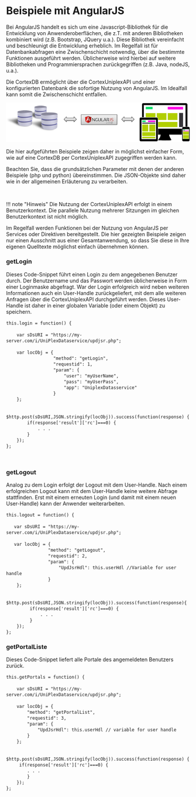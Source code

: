 Beispiele mit AngularJS 
=======================

Bei AngularJS handelt es sich um eine Javascript-Bibliothek für die
Entwicklung von Anwenderoberflächen, die z.T. mit anderen Bibliotheken
kombiniert wird (z.B. Bootstrap, JQuery u.a.). Diese Bibliothek
vereinfacht und beschleunigt die Entwicklung erheblich. Im Regelfall ist
für Datenbankabfragen eine Zwischenschicht notwendig, über die bestimmte
Funktionen ausgeführt werden. Üblicherweise wird hierbei auf weitere
Bibliotheken und Programmiersprachen zurückgegriffen (z.B. Java, nodeJS,
u.a.).

Die CortexDB ermöglicht über die CortexUniplexAPI und einer konfigurierten
Datenbank die sofortige Nutzung von AngularJS. Im Idealfall kann somit
die Zwischenschicht entfallen.

![Version:3.0.14;Date:17.01.2018; Name:Model.CTX-JS-Angular-MVC](AngularJS-CommunicationSchema.png)

Die hier aufgeführten Beispiele zeigen daher in möglichst einfacher
Form, wie auf eine CortexDB per CortexUniplexAPI zugegriffen werden kann.

Beachten Sie, dass die grundsätzlichen Parameter mit denen der anderen
Beispiele (php und python) übereinstimmen. Die JSON-Objekte sind daher
wie in der allgemeinen Erläuterung zu verarbeiten.

 

!!! note "Hinweis"
	Die Nutzung der CortexUniplexAPI erfolgt in einem Benutzerkontext. Die parallele Nutzung mehrerer Sitzungen im gleichen Benutzerkontext ist nicht möglich.

Im Regelfall werden Funktionen bei der Nutzung von AngularJS per
Services oder Direktiven bereitgestellt. Die hier gezeigten Beispiele
zeigen nur einen Ausschnitt aus einer Gesamtanwendung, so dass Sie diese
in Ihre eigenen Quelltexte möglichst einfach übernehmen können.

### getLogin

Dieses Code-Snippet führt einen Login zu dem angegebenen Benutzer durch.
Der Benutzername und das Passwort werden üblicherweise in Form einer
Loginmaske abgefragt. War der Login erfolgreich wird neben weiteren
Informationen auch ein User-Handle zurückgeliefert, mit dem alle
weiteren Anfragen über die CortexUniplexAPI durchgeführt werden. Dieses
User-Handle ist daher in einer globalen Variable (oder einem Objekt) zu
speichern.

``` 
this.login = function() {

    var sDsURI = "https://my-server.com/i/UniPlexDataservice/updjsr.php";

    var locObj = {
                  "method": "getLogin",
                  "requestid": 1,
                  "param": {
                      "user": "myUserName",
                      "pass": "myUserPass",
                      "app": "UniplexDatasservice"
                  }
    };

    $http.post(sDsURI,JSON.stringify(locObj)).success(function(response) {
        if(response['result']['rc']===0) {
            . . . 
        }
    });
};
```

 

### getLogout

Analog zu dem Login erfolgt der Logout mit dem User-Handle. Nach einem
erfolgreichen Logout kann mit dem User-Handle keine weitere Abfrage
stattfinden. Erst mit einem erneuten Login (und damit mit einem neuen
User-Handle) kann der Anwender weiterarbeiten.

``` 
this.logout = function() {

   var sDsURI = "https://my-server.com/i/UniPlexDataservice/updjsr.php";

   var locObj = {
                "method": "getLogout",
                "requestid": 2,
                "param": {
                    "UpdJsrHdl": this.userHdl //Variable for user handle
                }
    };

    $http.post(sDsURI,JSON.stringify(locObj)).success(function(response){
         if(response['result']['rc']===0) {
             . . . 
         }
    });
};
```

### getPortalListe

Dieses Code-Snippet liefert alle Portale des angemeldeten Benutzers
zurück.

``` 
this.getPortals = function() {

    var sDsURI = "https://my-server.com/i/UniPlexDataservice/updjsr.php";

    var locObj = {
        "method": "getPortalList",
        "requestid": 3,
        "param": {
            "UpdJsrHdl": this.userHdl // variable for user handle
        }
    };

    $http.post(sDsURI,JSON.stringify(locObj)).success(function(response) {
     if(response['result']['rc']===0) {
 		. . .
        }
    });
};
```

